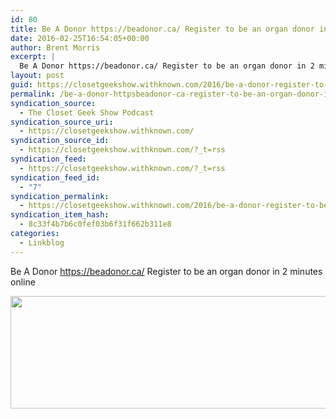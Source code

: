 ```yaml
---
id: 80
title: Be A Donor https://beadonor.ca/ Register to be an organ donor in 2 minutes online
date: 2016-02-25T16:54:05+00:00
author: Brent Morris
excerpt: |
  Be A Donor https://beadonor.ca/ Register to be an organ donor in 2 minutes online
layout: post
guid: https://closetgeekshow.withknown.com/2016/be-a-donor-register-to-be-an-organ-donor-in
permalink: /be-a-donor-httpsbeadonor-ca-register-to-be-an-organ-donor-in-2-minutes-online/
syndication_source:
  - The Closet Geek Show Podcast
syndication_source_uri:
  - https://closetgeekshow.withknown.com/
syndication_source_id:
  - https://closetgeekshow.withknown.com/?_t=rss
syndication_feed:
  - https://closetgeekshow.withknown.com/?_t=rss
syndication_feed_id:
  - "7"
syndication_permalink:
  - https://closetgeekshow.withknown.com/2016/be-a-donor-register-to-be-an-organ-donor-in
syndication_item_hash:
  - 8c33f4b7b6c0fef03b6f31f662b311e8
categories:
  - Linkblog
---
```

<div class="">
  <p class="p-name">
    Be A Donor <a href="https://beadonor.ca/" >https:/<wbr />/<wbr />beadonor.ca/<wbr /></a> Register to be an organ donor in 2 minutes online
  </p>
  
  <p>
    <img src="http://i.imgur.com/ihtn4Vo.png" width="607" height="180" class="alignnone" />
  </p>
</div>